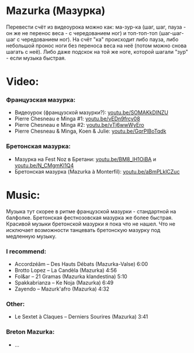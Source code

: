 Mazurka (Мазурка)
=================
Перевести счёт из видеоурока можно как: ма-зур-ка (шаг, шаг, пауза - он же не перенос веса - с чередованием ног) и топ-топ-топ (шаг-шаг-шаг с чередованием ног). На счёт "ка" происходит либо пауза, либо небольшой пронос ноги без переноса веса на неё (потом можно снова шагать с неё). Либо даже подскок на той же ноге, которой шагали "зур" - если музыка быстрая.

Video:
======
### Французская мазурка:
- Видеоурок (французской мазурки?): [youtu.be/SOMAKkDINZU](https://www.youtube.com/watch?v=SOMAKkDINZU)
- Pierre Chesneau e Minga #1: [youtu.be/vEDn9frcy08](https://www.youtube.com/watch?v=vEDn9frcy08)
- Pierre Chesneau e Minga #2: [youtu.be/vTj6wwWyEro](https://www.youtube.com/watch?v=vTj6wwWyEro)
- Pierre Chesneau & Minga, Koen & Julie: [youtu.be/GqrPlBoTqdk](https://www.youtube.com/watch?v=GqrPlBoTqdk)

### Бретонская мазурка:
- Мазурка на Fest Noz в Бретани: [youtu.be/BM8_lH1OiBA](https://youtu.be/BM8_lH1OiBA?t=80) и [youtu.be/N_CMgmKl1Q4](https://youtu.be/N_CMgmKl1Q4?t=34)
- Бретонская мазурка (Mazurka à Monterfil): [youtu.be/aBmPLklCZuc](https://www.youtube.com/watch?v=aBmPLklCZuc)

Music:
======
Музыка тут скорее в ритме французской мазурки - стандартной на балфолке. Бретонская фестнозовская мазурка же более быстрая. Красивой музыки бретонской мазурки я пока что не нашел. Что не исключает возможности танцевать бретонскую мазурку под медленную музыку.

### I recommend:
- Accordzéâm – Des Hauts Débats (Mazurka-Valse) 6:00
- Brotto Lopez – La Candèla (Mazurka) 4:56
- Fol&ar – 21 Gramas (Mazurka klandestina) 5:10
- Spakkabrianza – Ke Noja (Mazurka) 6:49
- Zayendo – Mazurk'afro (Mazurka) 4:32

### Other:
- Le Sextet à Claques – Derniers Sourires (Mazurka) 3:41

### Breton Mazurka:
- ...
